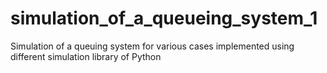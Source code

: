 # simulation_of_a_queueing_system_1
Simulation of a queuing system for various cases implemented using different simulation library of Python
